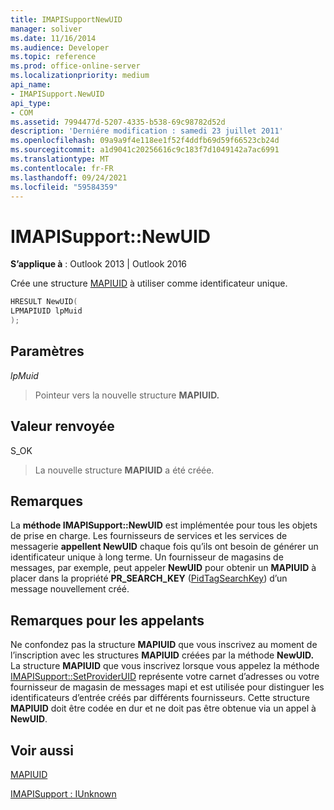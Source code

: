```yaml
---
title: IMAPISupportNewUID
manager: soliver
ms.date: 11/16/2014
ms.audience: Developer
ms.topic: reference
ms.prod: office-online-server
ms.localizationpriority: medium
api_name:
- IMAPISupport.NewUID
api_type:
- COM
ms.assetid: 7994477d-5207-4335-b538-69c98782d52d
description: 'Derniére modification : samedi 23 juillet 2011'
ms.openlocfilehash: 09a9a9f4e118ee1f52f4ddfb69d59f66523cb24d
ms.sourcegitcommit: a1d9041c20256616c9c183f7d1049142a7ac6991
ms.translationtype: MT
ms.contentlocale: fr-FR
ms.lasthandoff: 09/24/2021
ms.locfileid: "59584359"
---
```

# <a name="imapisupportnewuid"></a>IMAPISupport::NewUID

  
  
**S’applique à** : Outlook 2013 | Outlook 2016 
  
Crée une structure [MAPIUID](mapiuid.md) à utiliser comme identificateur unique. 
  
```cpp
HRESULT NewUID(
LPMAPIUID lpMuid
);
```

## <a name="parameters"></a>Paramètres

 _lpMuid_
  
> Pointeur vers la nouvelle structure **MAPIUID.** 
    
## <a name="return-value"></a>Valeur renvoyée

S_OK 
  
> La nouvelle structure **MAPIUID** a été créée. 
    
## <a name="remarks"></a>Remarques

La **méthode IMAPISupport::NewUID** est implémentée pour tous les objets de prise en charge. Les fournisseurs de services et les services de messagerie **appellent NewUID** chaque fois qu’ils ont besoin de générer un identificateur unique à long terme. Un fournisseur de magasins de messages, par exemple, peut appeler **NewUID** pour obtenir un **MAPIUID** à placer dans la propriété **PR_SEARCH_KEY** ([PidTagSearchKey](pidtagsearchkey-canonical-property.md)) d’un message nouvellement créé.
  
## <a name="notes-to-callers"></a>Remarques pour les appelants

Ne confondez pas la structure **MAPIUID** que vous inscrivez au moment de l’inscription avec les structures **MAPIUID** créées par la méthode **NewUID.** La structure **MAPIUID** que vous inscrivez lorsque vous appelez la méthode [IMAPISupport::SetProviderUID](imapisupport-setprovideruid.md) représente votre carnet d’adresses ou votre fournisseur de magasin de messages mapi et est utilisée pour distinguer les identificateurs d’entrée créés par différents fournisseurs. Cette structure **MAPIUID** doit être codée en dur et ne doit pas être obtenue via un appel à **NewUID**.
  
## <a name="see-also"></a>Voir aussi



[MAPIUID](mapiuid.md)
  
[IMAPISupport : IUnknown](imapisupportiunknown.md)

